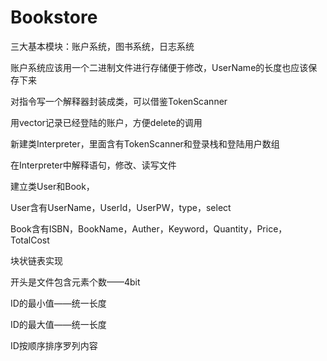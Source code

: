 # Bookstore

三大基本模块：账户系统，图书系统，日志系统

账户系统应该用一个二进制文件进行存储便于修改，UserName的长度也应该保存下来

对指令写一个解释器封装成类，可以借鉴TokenScanner

用vector记录已经登陆的账户，方便delete的调用

新建类Interpreter，里面含有TokenScanner和登录栈和登陆用户数组

在Interpreter中解释语句，修改、读写文件

建立类User和Book，

User含有UserName，UserId，UserPW，type，select

Book含有ISBN，BookName，Auther，Keyword，Quantity，Price，TotalCost

块状链表实现

开头是文件包含元素个数——4bit

ID的最小值——统一长度

ID的最大值——统一长度

ID按顺序排序罗列内容

